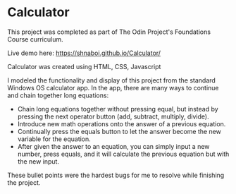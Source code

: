 # Calculator

This project was completed as part of The Odin Project's Foundations Course curriculum. 

Live demo here: https://shnaboi.github.io/Calculator/

Calculator was created using HTML, CSS, Javascript

I modeled the functionality and display of this project from the standard Windows OS calculator app. In the app, there are many ways to continue and chain together long equations: 
- Chain long equations together without pressing equal, but instead by pressing the next operator button (add, subtract, multiply, divide). 
- Introduce new math operations onto the answer of a previous equation. 
- Continually press the equals button to let the answer become the new variable for the equation. 
- After given the answer to an equation, you can simply input a new number, press equals, and it will calculate the previous equation but with the new input. 

These bullet points were the hardest bugs for me to resolve while finishing the project. 

